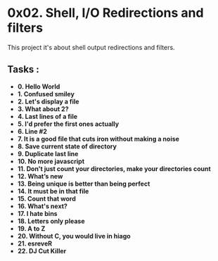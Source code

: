 # 0x02. Shell, I/O Redirections and filters

This project it's about shell output redirections and filters.

## Tasks :

- **0. Hello World**
- **1. Confused smiley**
- **2. Let's display a file**
- **3. What about 2?**
- **4. Last lines of a file**
- **5. I'd prefer the first ones actually**
- **6. Line #2**
- **7. It is a good file that cuts iron without making a noise**
- **8. Save current state of directory**
- **9. Duplicate last line**
- **10. No more javascript**
- **11. Don't just count your directories, make your directories count**
- **12. What’s new**
- **13. Being unique is better than being perfect**
- **14. It must be in that file**
- **15. Count that word**
- **16. What's next?**
- **17. I hate bins**
- **18. Letters only please**
- **19. A to Z**
- **20. Without C, you would live in hiago**
- **21. esreveR**
- **22. DJ Cut Killer**

